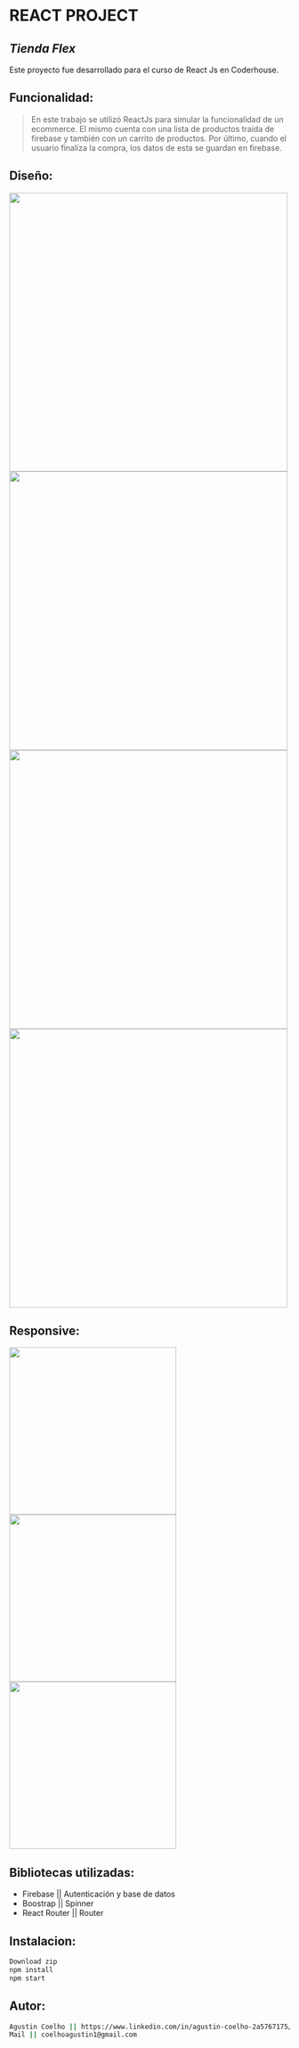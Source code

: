 # REACT PROJECT
## _Tienda Flex_

Este proyecto fue desarrollado para el curso de React Js en Coderhouse.

## Funcionalidad:

> En este trabajo se utilizó ReactJs
> para simular la funcionalidad de un ecommerce.
> El mismo cuenta con una lista de productos
> traida de firebase y también
> con un carrito de productos.
> Por último, cuando el usuario finaliza 
> la compra, los datos de esta se guardan en firebase.

## Diseño: 

<img src="https://user-images.githubusercontent.com/77288330/140015908-c54900c1-9201-417d-9714-42b7f0055611.png" width="500">  <img src="https://user-images.githubusercontent.com/77288330/140015876-87b1877e-265a-4a62-8c12-3ad5f649679a.png" width="500">  <img src="https://user-images.githubusercontent.com/77288330/140015787-1179523c-5d10-42ec-b72a-32c4926375e6.png" width="500">  <img src="https://user-images.githubusercontent.com/77288330/140015783-d282bdf5-fd4a-4e26-a9ff-6dd291b6e3a7.png" width="500">

## Responsive: 

<img src="https://user-images.githubusercontent.com/77288330/140015610-57211937-b1f8-4d4b-9521-fbd55d2e3078.png" width="300">  <img src="https://user-images.githubusercontent.com/77288330/140015617-452bb8be-69df-4eca-94f0-1304093aed39.png" width="300">  <img src="https://user-images.githubusercontent.com/77288330/140015616-eb45c875-9f9c-43ed-b625-fd3d143f61ad.png" width="300">

## Bibliotecas utilizadas:

- Firebase  || Autenticación y base de datos
- Boostrap || Spinner
- React Router || Router

## Instalacion: 

```sh
Download zip
npm install
npm start
```

## Autor: 
```sh
Agustin Coelho || https://www.linkedin.com/in/agustin-coelho-2a5767175/ 
Mail || coelhoagustin1@gmail.com
```
